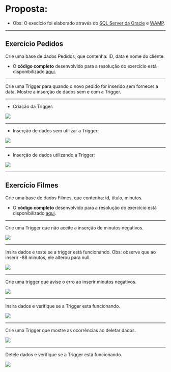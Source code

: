 <h1>Proposta:</h1>

* Obs: O execício foi elaborado através do [SQL Server da Oracle](https://dev.mysql.com/doc/) e [WAMP](https://sourceforge.net/projects/wampserver/).


------------------------------------------------

<h2>Exercício Pedidos</h2>
Crie uma base de dados Pedidos, que contenha: ID, data e nome do cliente. 

* O <b>código completo</b> desenvolvido para a resolução do exercício está disponibilizado [aqui](https://github.com/thaisconto/Curso-ADS/blob/main/Bando_Dados/Lista_Trigger/sql_pedidos.sql).

------------------------------------------------

Crie uma Trigger para quando o novo pedido for inserido sem fornecer a data. Mostre a inserção de dados sem e com a Trigger.

------------------------------------------------
- Criação da Trigger:

<img src = print3.png>

------------------------------------------------

- Inserção de dados sem utilizar a Trigger:

<img src = print1.png>

------------------------------------------------

- Inserção de dados utilizando a Trigger:

<img src = print2.png>

------------------------------------------------

<h2>Exercício Filmes</h2>

Crie uma base de dados Filmes, que contenha: id, titulo, minutos.
* O <b>código completo</b> desenvolvido para a resolução do exercício está disponibilizado [aqui](https://github.com/thaisconto/Curso-ADS/blob/main/Bando_Dados/Lista_Trigger/sql_filmes.sql).

------------------------------------------------

Crie uma Trigger que não aceite a inserção de minutos negativos.

<img src = print4.png>

------------------------------------------------

Insira dados e teste se a trigger está funcionando.
Obs: observe que ao inserir -88 minutos, ele alterou para null.

<img src = print5.png>

------------------------------------------------

Crie uma trigger que avise o erro ao inserir minutos negativos.

<img src = print6.png>

------------------------------------------------

Insira dados e verifique se a Trigger esta funcionando.

<img src = print7.png>

------------------------------------------------

Crie uma Trigger que mostre as ocorrências ao deletar dados.

<img src = print8.png>

------------------------------------------------

Detele dados e verifique se a Trigger está funcionando.

<img src = print9.png>
